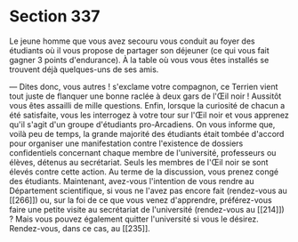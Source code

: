 # Section 337

Le jeune homme que vous avez secouru vous conduit au foyer des étudiants où il vous propose de partager son déjeuner (ce qui vous fait gagner 3 points d'endurance). À la table où vous vous êtes installés se trouvent déjà quelques-uns de ses amis.

— Dites donc, vous autres ! s'exclame votre compagnon, ce Terrien vient tout juste de flanquer une bonne raclée à deux gars de l'Œil noir ! Aussitôt vous êtes assailli de mille questions. Enfin, lorsque la curiosité de chacun a été satisfaite, vous les interrogez à votre tour sur l'Œil noir et vous apprenez qu'il s'agit d'un groupe d'étudiants pro-Arcadiens. On vous informe que, voilà peu de temps, la grande majorité des étudiants était tombée d'accord pour organiser une manifestation contre l'existence de dossiers confidentiels concernant chaque membre de l'université, professeurs ou élèves, détenus au secrétariat. Seuls les membres de l'Œil noir se sont élevés contre cette action. Au terme de la discussion, vous prenez congé des étudiants. Maintenant, avez-vous l'intention de vous rendre au Département scientifique, si vous ne l'avez pas encore fait (rendez-vous au [[266]]) ou, sur la foi de ce que vous venez d'apprendre, préférez-vous faire une petite visite au secrétariat de l'université (rendez-vous au [[214]]) ? Mais vous pouvez également quitter l'université si vous le désirez. Rendez-vous, dans ce cas, au [[235]].